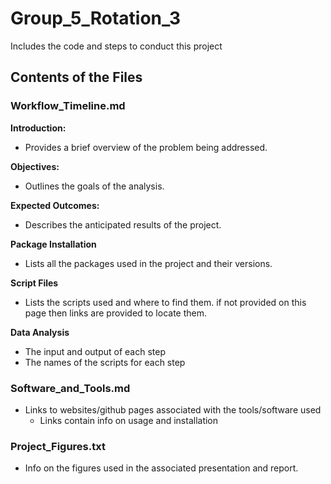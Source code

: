 # Group_5_Rotation_3
Includes the code and steps to conduct this project 

## Contents of the Files
### Workflow_Timeline.md

**Introduction:**
- Provides a brief overview of the problem being addressed.
  
**Objectives:**
- Outlines the goals of the analysis.
  
**Expected Outcomes:**
- Describes the anticipated results of the project.

**Package Installation** 
- Lists all the packages used in the project and their versions.

**Script Files**
- Lists the scripts used and where to find them. if not provided on this page then links are provided to locate them.

**Data Analysis**
- The input and output of each step
- The names of the scripts for each step
  

### Software_and_Tools.md
- Links to websites/github pages associated with the tools/software used
    - Links contain info on usage and installation

 ### Project_Figures.txt
 - Info on the figures used in the associated presentation and report.

